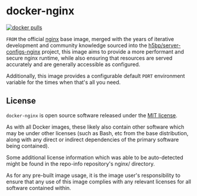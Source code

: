 # docker-nginx

[![docker pulls](https://img.shields.io/docker/pulls/outdoorsy/nginx.svg)](https://hub.docker.com/r/outdoorsy/nginx)

`FROM` the official [nginx](https://hub.docker.com/_/nginx) base image, merged
with the years of iterative development and community knowledge sourced into the
[h5bp/server-configs-nginx](https://github.com/h5bp/server-configs-nginx)
project, this image aims to provide a more performant and secure nginx runtime,
while also ensuring that resources are served accurately and are generally
accessible as configured.

Additionally, this image provides a configurable default `PORT` environment
variable for the times when that's all you need.

## License

[MIT]: https://opensource.org/licenses/MIT

`docker-nginx` is open source software released under the [MIT license][MIT].

As with all Docker images, these likely also contain other software which may be
under other licenses (such as Bash, etc from the base distribution, along with
any direct or indirect dependencies of the primary software being contained).

Some additional license information which was able to be auto-detected might be
found in the repo-info repository's nginx/ directory.

As for any pre-built image usage, it is the image user's responsibility to
ensure that any use of this image complies with any relevant licenses for all
software contained within.

